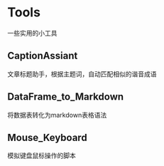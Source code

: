 # Tools
一些实用的小工具

## CaptionAssiant
文章标题助手，根据主题词，自动匹配相似的谐音成语

## DataFrame_to_Markdown
将数据表转化为markdown表格语法

## Mouse_Keyboard
模拟键盘鼠标操作的脚本